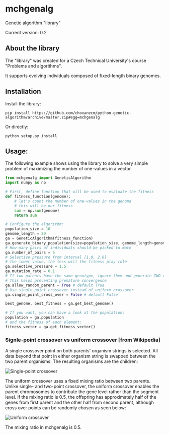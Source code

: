 # mchgenalg
Genetic algorithm "library"

Current version: 0.2

## About the library
The "library" was created for a Czech Technical University's course "Problems and algorithms".

It supports evolving individuals composed of fixed-length binary genomes.

## Installation
Install the library:

    pip install https://github.com/chovanecm/python-genetic-algorithm/archive/master.zip#egg=mchgenalg

Or directly:

	python setup.py install
	
## Usage:
The following example shows using the library to solve a very simple problem
of maximizing the number of one-values in a vector.


```python
from mchgenalg import GeneticAlgorithm
import numpy as np

# First, define function that will be used to evaluate the fitness
def fitness_function(genome):
    # let's count the number of one-values in the genome
    # this will be our fitness
    sum = np.sum(genome)
    return sum

# Configure the algorithm:
population_size = 10
genome_length = 20
ga = GeneticAlgorithm(fitness_function)
ga.generate_binary_population(size=population_size, genome_length=genome_length)
# How many pairs of individuals should be picked to mate
ga.number_of_pairs = 5
# Selective pressure from interval [1.0, 2.0]
# the lower value, the less will the fitness play role
ga.selective_pressure = 1.5
ga.mutation_rate = 0.1
# If two parents have the same genotype, ignore them and generate TWO random parents
# This helps preventing premature convergence
ga.allow_random_parent = True # default True
# Use single point crossover instead of uniform crossover
ga.single_point_cross_over = False # default False

best_genome, best_fitness = ga.get_best_genome()

# If you want, you can have a look at the population:
population = ga.population
# and the fitness of each element:
fitness_vector = ga.get_fitness_vector()
```


### Signle-point crossover vs uniform crossover [from Wikipedia]
A single crossover point on both parents' organism strings is selected. All data beyond that point in either organism string is swapped between the two parent organisms. The resulting organisms are the children:

![Single-point crossover](https://upload.wikimedia.org/wikipedia/commons/5/56/OnePointCrossover.svg "Single-point crossover")
 
The uniform crossover uses a fixed mixing ratio between two parents. Unlike single- and two-point crossover, the uniform crossover enables the parent chromosomes to contribute the gene level rather than the segment level.
If the mixing ratio is 0.5, the offspring has approximately half of the genes from first parent and the other half from second parent, although cross over points can be randomly chosen as seen below:

![Uniform crossover](https://upload.wikimedia.org/wikipedia/commons/8/8f/UniformCrossover.png "Uniform crossover")

The mixing ratio in mchgenalg is 0.5.